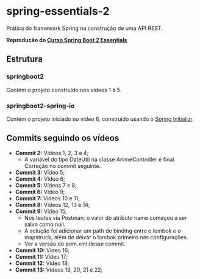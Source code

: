 # spring-essentials-2
Prática do framework Spring na construção de uma API REST.

**Reprodução do [Curso Spring Boot 2 Essentials](https://www.youtube.com/playlist?list=PL62G310vn6nFBIxp6ZwGnm8xMcGE3VA5H)**

## Estrutura

### springboot2

Contém o projeto construído nos vídeos 1 à 5.

### springboot2-spring-io

Contém o projeto iniciado no vídeo 6, construído usando o [Spring Initializr](https://start.spring.io).

## Commits seguindo os vídeos

- **Commit 2:** Vídeos 1, 2, 3 e 4;
	- A variável do tipo DateUtil  na classe AnimeController é final. Correção no commit seguinte.
- **Commit 3:** Vídeo 5;
- **Commit 4:** Vídeo 6;
- **Commit 5:** Vídeos 7 e 8;
- **Commit 6:** Vídeo 9;
- **Commit 7:** Vídeos 10 e 11;
- **Commit 8:** Vídeos 12, 13 e 14;
- **Commit 9:** Vídeo 15;
	- Nos testes via Postman, o valor do atributo name começou a ser salvo como null.
	- A solução foi adicionar um path de binding entre o lombok e o mapstruck, além de deixar o lombok primeiro nas configurações.
	- Ver a versão do pom.xml desse commit.
- **Commit 10:** Vídeo 16;
- **Commit 11:** Vídeo 17;
- **Commit 12:** Vídeo 18;
- **Commit 13:** Vídeos 19, 20, 21 e 22;